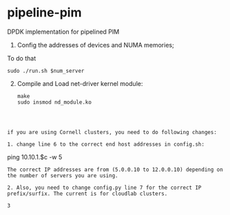 # pipeline-pim
DPDK implementation for pipelined PIM

1. Config the addresses of devices and NUMA memories;

  To do that
   ```
   sudo ./run.sh $num_server
   ```
   
2. Compile and Load net-driver kernel module:
 
   ```
   make
   sudo insmod nd_module.ko
   ```

 ```
 
 
 
if you are using Cornell clusters, you need to do following changes:

1. change line 6 to the correct end host addresses in config.sh:
```
ping 10.10.1.$c  -w 5
```
The correct IP addresses are from (5.0.0.10 to 12.0.0.10) depending on the number of servers you are using.

2. Also, you need to change config.py line 7 for the correct IP prefix/surfix. The current is for cloudlab clusters.

3
